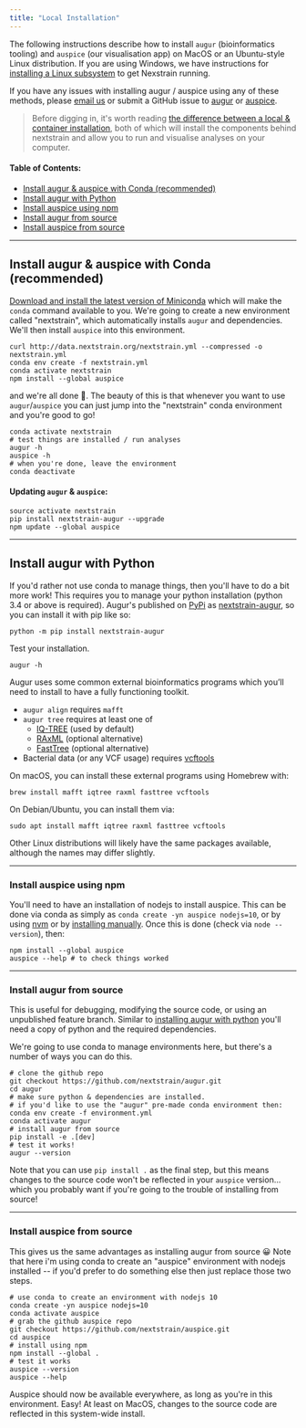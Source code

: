 ```yaml
---
title: "Local Installation"
---
```



The following instructions describe how to install `augur` (bioinformatics tooling) and `auspice` (our visualisation app) on MacOS or an Ubuntu-style Linux distribution.
If you are using Windows, we have instructions for [installing a Linux subsystem](/docs/getting-started/windows-help) to get Nexstrain running.

If you have any issues with installing augur / auspice using any of these methods, please [email us](mailto:hello@nextstrain.org) or submit a GitHub issue to [augur](https://github.com/nextstrain/augur/issues) or [auspice](https://github.com/nextstrain/auspice/issues).

> Before digging in, it's worth reading [the difference between a local & container installation](/docs/getting-started/local-vs-container-install), both of which will install the components behind nextstrain and allow you to run and visualise analyses on your computer.



#### Table of Contents:
* [Install augur & auspice with Conda (recommended)](#install-augur--auspice-with-conda-recommended)
* [Install augur with Python](#install-augur-with-python)
* [Install auspice using npm](#install-auspice-using-npm)
* [Install augur from source](#install-augur-from-source)
* [Install auspice from source](#install-auspice-from-source)



---
## Install augur & auspice with Conda (recommended)

[Download and install the latest version of Miniconda](https://conda.io/miniconda.html) which will make the `conda` command available to you.
We're going to create a new environment called "nextstrain", which automatically installs `augur` and dependencies. We'll then install `auspice` into this environment. 


```
curl http://data.nextstrain.org/nextstrain.yml --compressed -o nextstrain.yml
conda env create -f nextstrain.yml
conda activate nextstrain
npm install --global auspice
```

and we're all done 🙌.
The beauty of this is that whenever you want to use `augur`/`auspice` you can just jump into the "nextstrain" conda environment and you're good to go!

```
conda activate nextstrain
# test things are installed / run analyses
augur -h
auspice -h
# when you're done, leave the environment
conda deactivate
```


#### Updating `augur` & `auspice`:

```
source activate nextstrain
pip install nextstrain-augur --upgrade
npm update --global auspice
```

---

## Install augur with Python

If you'd rather not use conda to manage things, then you'll have to do a bit more work!
This requires you to manage your python installation (python 3.4 or above is required).
Augur's published on [PyPi](https://pypi.org/) as [nextstrain-augur](https://pypi.org/project/nextstrain-augur), so you can install it with pip like so:

```
python -m pip install nextstrain-augur
```

Test your installation.

```
augur -h
```

Augur uses some common external bioinformatics programs which you’ll need to install to have a fully functioning toolkit.
* `augur align` requires `mafft`
* `augur tree` requires at least one of
  * [IQ-TREE](http://www.iqtree.org/) (used by default)
  * [RAxML](https://sco.h-its.org/exelixis/web/software/raxml/) (optional alternative)
  * [FastTree](http://www.microbesonline.org/fasttree/) (optional alternative)
* Bacterial data (or any VCF usage) requires [vcftools](https://vcftools.github.io/)


On macOS, you can install these external programs using Homebrew with:

```
brew install mafft iqtree raxml fasttree vcftools
```

On Debian/Ubuntu, you can install them via:

```
sudo apt install mafft iqtree raxml fasttree vcftools
```

Other Linux distributions will likely have the same packages available, although the names may differ slightly.

---
### Install auspice using npm

You'll need to have an installation of nodejs to install auspice. This can be done via conda as simply as `conda create -yn auspice nodejs=10`, or by using [nvm](https://github.com/nvm-sh/nvm) or by [installing manually](https://nodesource.com/blog/installing-node-js-tutorial-using-nvm-on-mac-os-x-and-ubuntu/).
Once this is done (check via `node --version`), then:

```
npm install --global auspice
auspice --help # to check things worked
```

---
### Install augur from source

This is useful for debugging, modifying the source code, or using an unpublished feature branch.
Similar to [installing augur with python](#install-augur-with-python) you'll need a copy of python and the required dependencies. 

We're going to use conda to manage environments here, but there's a number of ways you can do this.

```
# clone the github repo
git checkout https://github.com/nextstrain/augur.git
cd augur
# make sure python & dependencies are installed.
# if you'd like to use the "augur" pre-made conda environment then:
conda env create -f environment.yml
conda activate augur
# install augur from source
pip install -e .[dev]
# test it works!
augur --version
```

Note that you can use `pip install .` as the final step, but this means changes to the source code won't be reflected in your `auspice` version... which you probably want if you're going to the trouble of installing from source!

---
### Install auspice from source

This gives us the same advantages as installing augur from source 😀
Note that here i'm using conda to create an "auspice" environment with nodejs installed -- if you'd prefer to do something else then just replace those two steps.


```
# use conda to create an environment with nodejs 10
conda create -yn auspice nodejs=10
conda activate auspice
# grab the github auspice repo
git checkout https://github.com/nextstrain/auspice.git
cd auspice
# install using npm
npm install --global .
# test it works
auspice --version
auspice --help
```

Auspice should now be available everywhere, as long as you're in this environment.
Easy!
At least on MacOS, changes to the source code are reflected in this system-wide install.

